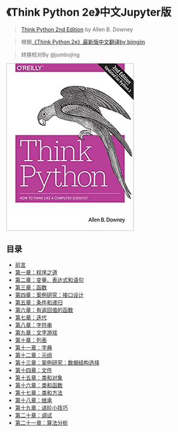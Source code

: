 # 《Think Python 2e》中文Jupyter版

> [Think Python 2nd Edition](https://github.com/AllenDowney/ThinkPython2) by Allen B. Downey

> 根据[《Think Python 2e》最新版中文翻译by bjingjin](https://github.com/bingjin/ThinkPython2-CN)

> 转换校对By @jumbojing
<!-- #endregion -->

![](docs/figs/cover.jpg)


## 目录

* [前言](docs/00_preface.ipynb)
* [第一章：程序之道](docs/01_the_way_of_the_program.ipynb)
* [第二章：变量、表达式和语句](docs/02_variables_expressions_and_statements.ipynb)
* [第三章：函数](docs/03_functions.ipynb)
* [第四章：案例研究：接口设计](docs/04_case_study_interface_design.ipynb)
* [第五章：条件和递归](docs/05_conditionals_and_recursion.ipynb)
* [第六章：有返回值的函数](docs/06_fruitful_functions.ipynb)
* [第七章：迭代](docs/07_iteration.ipynb)
* [第八章：字符串](docs/08_strings.ipynb)
* [第九章：文字游戏](docs/09_case_study_word_play.ipynb)
* [第十章：列表](docs/10_lists.ipynb)
* [第十一章：字典](docs/11_dictionaries.ipynb)
* [第十二章：元组](docs/12_tuples.ipynb)
* [第十三章：案例研究：数据结构选择](docs/13_case_study_data_structure_selection.ipynb)
* [第十四章：文件](docs/14_files.ipynb)
* [第十五章：类和对象](docs/15_classes_and_objects.ipynb)
* [第十六章：类和函数](docs/16_classes_and_functions.ipynb)
* [第十七章：类和方法](docs/17_classes_and_methods.ipynb)
* [第十八章：继承](docs/18_inheritance.ipynb)
* [第十九章：进阶小技巧](docs/19_the_goodies.ipynb)
* [第二十章：调试](docs/20_debugging.ipynb)
* [第二十一章：算法分析](docs/21_analysis_of_algorithms.ipynb)
